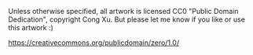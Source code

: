 Unless otherwise specified, all artwork is licensed CC0 "Public Domain Dedication", copyright Cong Xu.
But please let me know if you like or use this artwork :)

https://creativecommons.org/publicdomain/zero/1.0/
